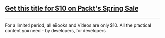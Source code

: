 ## [Get this title for $10 on Packt's Spring Sale](https://www.packt.com/B05280?utm_source=github&utm_medium=packt-github-repo&utm_campaign=spring_10_dollar_2022)
-----
For a limited period, all eBooks and Videos are only $10. All the practical content you need \- by developers, for developers

